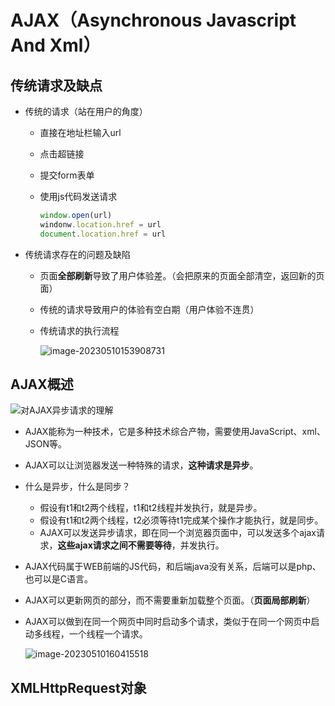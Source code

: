 # AJAX（Asynchronous Javascript And Xml）

## 传统请求及缺点

- 传统的请求（站在用户的角度）

  - 直接在地址栏输入url

  - 点击超链接

  - 提交form表单

  - 使用js代码发送请求

    ```javascript
    window.open(url)
    windonw.location.href = url
    document.location.href = url
    ```

- 传统请求存在的问题及缺陷

  - 页面**全部刷新**导致了用户体验差。（会把原来的页面全部清空，返回新的页面）

  - 传统的请求导致用户的体验有空白期（用户体验不连贯）

  - 传统请求的执行流程

    ![image-20230510153908731](2023-05-10-AJAX知识.assets/image-20230510153908731.png)

## AJAX概述

![对AJAX异步请求的理解](2023-05-10-AJAX知识.assets/对AJAX异步请求的理解.png)

- AJAX能称为一种技术，它是多种技术综合产物，需要使用JavaScript、xml、JSON等。
- AJAX可以让浏览器发送一种特殊的请求，**这种请求是异步**。

- 什么是异步，什么是同步？
  - 假设有t1和t2两个线程，t1和t2线程并发执行，就是异步。
  - 假设有t1和t2两个线程，t2必须等待t1完成某个操作才能执行，就是同步。
  - AJAX可以发送异步请求，即在同一个浏览器页面中，可以发送多个ajax请求，**这些ajax请求之间不需要等待**，并发执行。

- AJAX代码属于WEB前端的JS代码，和后端java没有关系，后端可以是php、也可以是C语言。

- AJAX可以更新网页的部分，而不需要重新加载整个页面。（**页面局部刷新**）

- AJAX可以做到在同一个网页中同时启动多个请求，类似于在同一个网页中启动多线程，一个线程一个请求。

  ![image-20230510160415518](2023-05-10-AJAX知识.assets/image-20230510160415518.png)

## XMLHttpRequest对象

